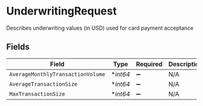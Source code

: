 # UnderwritingRequest

Describes underwriting values (in USD) used for card payment acceptance


## Fields

| Field                             | Type                              | Required                          | Description                       | Example                           |
| --------------------------------- | --------------------------------- | --------------------------------- | --------------------------------- | --------------------------------- |
| `AverageMonthlyTransactionVolume` | **int64*                          | :heavy_minus_sign:                | N/A                               | 250000                            |
| `AverageTransactionSize`          | **int64*                          | :heavy_minus_sign:                | N/A                               | 10000                             |
| `MaxTransactionSize`              | **int64*                          | :heavy_minus_sign:                | N/A                               | 50000                             |